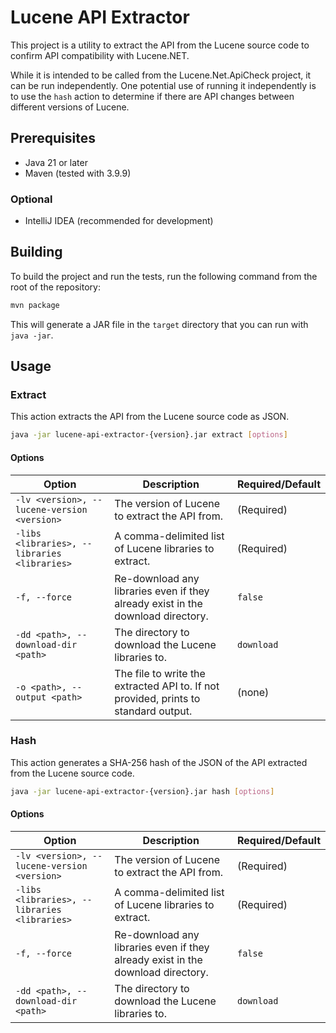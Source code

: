 ﻿# Lucene API Extractor

This project is a utility to extract the API from the Lucene source code to confirm API compatibility with Lucene.NET.

While it is intended to be called from the Lucene.Net.ApiCheck project, it can be run independently.
One potential use of running it independently is to use the `hash` action to determine if there are API changes between different versions of Lucene.

## Prerequisites

- Java 21 or later
- Maven (tested with 3.9.9)

### Optional

- IntelliJ IDEA (recommended for development)

## Building

To build the project and run the tests, run the following command from the root of the repository:

```bash
mvn package
```

This will generate a JAR file in the `target` directory that you can run with `java -jar`.

## Usage

### Extract

This action extracts the API from the Lucene source code as JSON.

```bash
java -jar lucene-api-extractor-{version}.jar extract [options]
```

#### Options

| Option                                       | Description                                                                         | Required/Default |
|----------------------------------------------|-------------------------------------------------------------------------------------|------------------|
| `-lv <version>, --lucene-version <version>`  | The version of Lucene to extract the API from.                                      | (Required)       |
| `-libs <libraries>, --libraries <libraries>` | A comma-delimited list of Lucene libraries to extract.                              | (Required)       |
| `-f, --force`                                | Re-download any libraries even if they already exist in the download directory.     | `false`          |
| `-dd <path>, --download-dir <path>`          | The directory to download the Lucene libraries to.                                  | `download`       |
| `-o <path>, --output <path>`                 | The file to write the extracted API to. If not provided, prints to standard output. | (none)           |

### Hash

This action generates a SHA-256 hash of the JSON of the API extracted from the Lucene source code.

```bash
java -jar lucene-api-extractor-{version}.jar hash [options]
```

#### Options

| Option                                       | Description                                                                         | Required/Default |
|----------------------------------------------|-------------------------------------------------------------------------------------|------------------|
| `-lv <version>, --lucene-version <version>`  | The version of Lucene to extract the API from.                                      | (Required)       |
| `-libs <libraries>, --libraries <libraries>` | A comma-delimited list of Lucene libraries to extract.                              | (Required)       |
| `-f, --force`                                | Re-download any libraries even if they already exist in the download directory.     | `false`          |
| `-dd <path>, --download-dir <path>`          | The directory to download the Lucene libraries to.                                  | `download`       |
